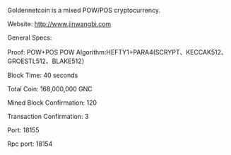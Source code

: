 Goldennetcoin is a mixed POW/POS cryptocurrency.

Website: http://www.jinwangbi.com


General Specs:

Proof: POW+POS
POW Algorithm:HEFTY1+PARA4(SCRYPT、KECCAK512、GROESTL512、BLAKE512）

Block Time: 40 seconds

Total Coin: 168,000,000 GNC

Mined Block Confirmation: 120

Transaction Confirmation: 3

Port: 18155

Rpc port: 18154 
